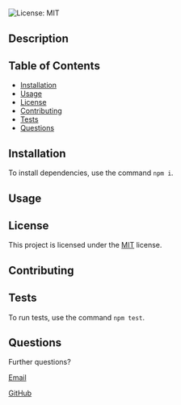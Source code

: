 # 
  ![License: MIT](https://img.shields.io/badge/License-MIT-yellow.svg)

  ## Description
  

  ## Table of Contents
  * [Installation](#installation)
  * [Usage](#usage)
  * [License](#license)
  * [Contributing](#contributing)
  * [Tests](#tests)
  * [Questions](#questions)

  ## Installation
  To install dependencies, use the command `npm i`.
  
  ## Usage
  

  
## License

This project is licensed under the [MIT](https://opensource.org/licenses/MIT) license.


  ## Contributing
  

  ## Tests
  To run tests, use the command `npm test`.

  ## Questions
  Further questions?

  [Email]()

  [GitHub](https://github.com/)
